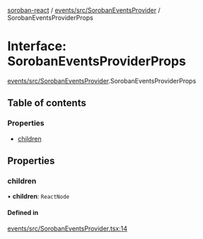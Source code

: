 [soroban-react](../README.md) / [events/src/SorobanEventsProvider](../modules/events_src_SorobanEventsProvider.md) / SorobanEventsProviderProps

# Interface: SorobanEventsProviderProps

[events/src/SorobanEventsProvider](../modules/events_src_SorobanEventsProvider.md).SorobanEventsProviderProps

## Table of contents

### Properties

- [children](events_src_SorobanEventsProvider.SorobanEventsProviderProps.md#children)

## Properties

### children

• **children**: `ReactNode`

#### Defined in

[events/src/SorobanEventsProvider.tsx:14](https://github.com/esteblock/soroban-react/blob/612058a/packages/events/src/SorobanEventsProvider.tsx#L14)

